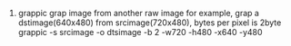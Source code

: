 1) grappic
	grap image from another raw image
	for example, grap a dstimage(640x480)  from srcimage(720x480), bytes per pixel is 2byte 
	grappic -s srcimage -o dtsimage -b 2 -w720 -h480 -x640 -y480
